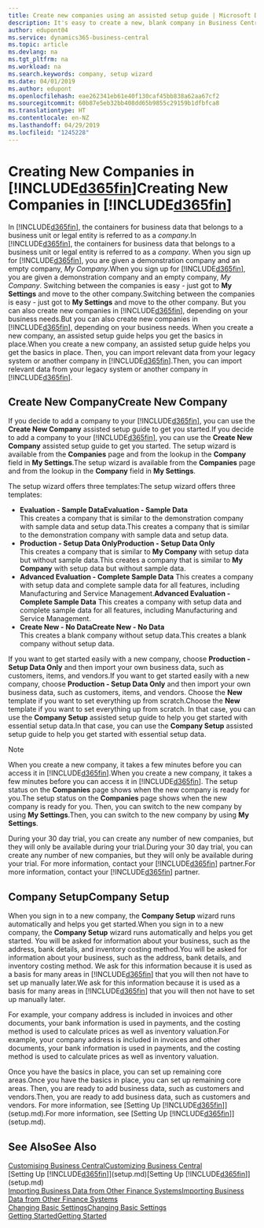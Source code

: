 ```yaml
---
title: Create new companies using an assisted setup guide | Microsoft Docs
description: It's easy to create a new, blank company in Business Central. An assisted setup guide helps you through the steps, and you can import your existing business data.
author: edupont04
ms.service: dynamics365-business-central
ms.topic: article
ms.devlang: na
ms.tgt_pltfrm: na
ms.workload: na
ms.search.keywords: company, setup wizard
ms.date: 04/01/2019
ms.author: edupont
ms.openlocfilehash: eae262341eb61e40f130caf45bb838a62aa67cf2
ms.sourcegitcommit: 60b87e5eb32bb408dd65b9855c29159b1dfbfca8
ms.translationtype: HT
ms.contentlocale: en-NZ
ms.lasthandoff: 04/29/2019
ms.locfileid: "1245228"
---
```

# <a name="creating-new-companies-in-included365finincludesd365finmdmd"></a><span data-ttu-id="ca48b-104">Creating New Companies in [!INCLUDE[d365fin](includes/d365fin_md.md)]</span><span class="sxs-lookup"><span data-stu-id="ca48b-104">Creating New Companies in [!INCLUDE[d365fin](includes/d365fin_md.md)]</span></span>
<span data-ttu-id="ca48b-105">In [!INCLUDE[d365fin](includes/d365fin_md.md)], the containers for business data that belongs to a business unit or legal entity is referred to as a *company*.</span><span class="sxs-lookup"><span data-stu-id="ca48b-105">In [!INCLUDE[d365fin](includes/d365fin_md.md)], the containers for business data that belongs to a business unit or legal entity is referred to as a *company*.</span></span> <span data-ttu-id="ca48b-106">When you sign up for [!INCLUDE[d365fin](includes/d365fin_md.md)], you are given a demonstration company and an empty company, *My Company*.</span><span class="sxs-lookup"><span data-stu-id="ca48b-106">When you sign up for [!INCLUDE[d365fin](includes/d365fin_md.md)], you are given a demonstration company and an empty company, *My Company*.</span></span> <span data-ttu-id="ca48b-107">Switching between the companies is easy - just got to **My Settings** and move to the other company.</span><span class="sxs-lookup"><span data-stu-id="ca48b-107">Switching between the companies is easy - just got to **My Settings** and move to the other company.</span></span> <span data-ttu-id="ca48b-108">But you can also create new companies in [!INCLUDE[d365fin](includes/d365fin_md.md)], depending on your business needs.</span><span class="sxs-lookup"><span data-stu-id="ca48b-108">But you can also create new companies in [!INCLUDE[d365fin](includes/d365fin_md.md)], depending on your business needs.</span></span> <span data-ttu-id="ca48b-109">When you create a new company, an assisted setup guide helps you get the basics in place.</span><span class="sxs-lookup"><span data-stu-id="ca48b-109">When you create a new company, an assisted setup guide helps you get the basics in place.</span></span> <span data-ttu-id="ca48b-110">Then, you can import relevant data from your legacy system or another company in [!INCLUDE[d365fin](includes/d365fin_md.md)].</span><span class="sxs-lookup"><span data-stu-id="ca48b-110">Then, you can import relevant data from your legacy system or another company in [!INCLUDE[d365fin](includes/d365fin_md.md)].</span></span>  

## <a name="create-new-company"></a><span data-ttu-id="ca48b-111">Create New Company</span><span class="sxs-lookup"><span data-stu-id="ca48b-111">Create New Company</span></span>
<span data-ttu-id="ca48b-112">If you decide to add a company to your [!INCLUDE[d365fin](includes/d365fin_md.md)], you can use the **Create New Company** assisted setup guide to get you started.</span><span class="sxs-lookup"><span data-stu-id="ca48b-112">If you decide to add a company to your [!INCLUDE[d365fin](includes/d365fin_md.md)], you can use the **Create New Company** assisted setup guide to get you started.</span></span> <span data-ttu-id="ca48b-113">The setup wizard is available from the **Companies** page and from the lookup in the **Company** field in **My Settings**.</span><span class="sxs-lookup"><span data-stu-id="ca48b-113">The setup wizard is available from the **Companies** page and from the lookup in the **Company** field in **My Settings**.</span></span>  

<span data-ttu-id="ca48b-114">The setup wizard offers three templates:</span><span class="sxs-lookup"><span data-stu-id="ca48b-114">The setup wizard offers three templates:</span></span>

-   <span data-ttu-id="ca48b-115">**Evaluation - Sample Data**</span><span class="sxs-lookup"><span data-stu-id="ca48b-115">**Evaluation - Sample Data**</span></span>  
    <span data-ttu-id="ca48b-116">This creates a company that is similar to the demonstration company with sample data and setup data.</span><span class="sxs-lookup"><span data-stu-id="ca48b-116">This creates a company that is similar to the demonstration company with sample data and setup data.</span></span>  
-   <span data-ttu-id="ca48b-117">**Production - Setup Data Only**</span><span class="sxs-lookup"><span data-stu-id="ca48b-117">**Production - Setup Data Only**</span></span>  
    <span data-ttu-id="ca48b-118">This creates a company that is similar to **My Company** with setup data but without sample data.</span><span class="sxs-lookup"><span data-stu-id="ca48b-118">This creates a company that is similar to **My Company** with setup data but without sample data.</span></span>
-   <span data-ttu-id="ca48b-119">**Advanced Evaluation - Complete Sample Data** This creates a company with setup data and complete sample data for all features, including Manufacturing and Service Management.</span><span class="sxs-lookup"><span data-stu-id="ca48b-119">**Advanced Evaluation - Complete Sample Data** This creates a company with setup data and complete sample data for all features, including Manufacturing and Service Management.</span></span>
-   <span data-ttu-id="ca48b-120">**Create New - No Data**</span><span class="sxs-lookup"><span data-stu-id="ca48b-120">**Create New - No Data**</span></span>  
    <span data-ttu-id="ca48b-121">This creates a blank company without setup data.</span><span class="sxs-lookup"><span data-stu-id="ca48b-121">This creates a blank company without setup data.</span></span>  

<span data-ttu-id="ca48b-122">If you want to get started easily with a new company, choose **Production - Setup Data Only** and then import your own business data, such as customers, items, and vendors.</span><span class="sxs-lookup"><span data-stu-id="ca48b-122">If you want to get started easily with a new company, choose **Production - Setup Data Only** and then import your own business data, such as customers, items, and vendors.</span></span> <span data-ttu-id="ca48b-123">Choose the **New** template if you want to set everything up from scratch.</span><span class="sxs-lookup"><span data-stu-id="ca48b-123">Choose the **New** template if you want to set everything up from scratch.</span></span> <span data-ttu-id="ca48b-124">In that case, you can use the **Company Setup** assisted setup guide to help you get started with essential setup data.</span><span class="sxs-lookup"><span data-stu-id="ca48b-124">In that case, you can use the **Company Setup** assisted setup guide to help you get started with essential setup data.</span></span>  

> [!NOTE]  
>   <span data-ttu-id="ca48b-125">When you create a new company, it takes a few minutes before you can access it in [!INCLUDE[d365fin](includes/d365fin_md.md)].</span><span class="sxs-lookup"><span data-stu-id="ca48b-125">When you create a new company, it takes a few minutes before you can access it in [!INCLUDE[d365fin](includes/d365fin_md.md)].</span></span> <span data-ttu-id="ca48b-126">The setup status on the **Companies** page shows when the new company is ready for you.</span><span class="sxs-lookup"><span data-stu-id="ca48b-126">The setup status on the **Companies** page shows when the new company is ready for you.</span></span> <span data-ttu-id="ca48b-127">Then, you can switch to the new company by using **My Settings**.</span><span class="sxs-lookup"><span data-stu-id="ca48b-127">Then, you can switch to the new company by using **My Settings**.</span></span>  

<span data-ttu-id="ca48b-128">During your 30 day trial, you can create any number of new companies, but they will only be available during your trial.</span><span class="sxs-lookup"><span data-stu-id="ca48b-128">During your 30 day trial, you can create any number of new companies, but they will only be available during your trial.</span></span> <span data-ttu-id="ca48b-129">For more information, contact your [!INCLUDE[d365fin](includes/d365fin_md.md)] partner.</span><span class="sxs-lookup"><span data-stu-id="ca48b-129">For more information, contact your [!INCLUDE[d365fin](includes/d365fin_md.md)] partner.</span></span>  

## <a name="company-setup"></a><span data-ttu-id="ca48b-130">Company Setup</span><span class="sxs-lookup"><span data-stu-id="ca48b-130">Company Setup</span></span>
<span data-ttu-id="ca48b-131">When you sign in to a new company, the **Company Setup** wizard runs automatically and helps you get started.</span><span class="sxs-lookup"><span data-stu-id="ca48b-131">When you sign in to a new company, the **Company Setup** wizard runs automatically and helps you get started.</span></span> <span data-ttu-id="ca48b-132">You will be asked for information about your business, such as the address, bank details, and inventory costing method.</span><span class="sxs-lookup"><span data-stu-id="ca48b-132">You will be asked for information about your business, such as the address, bank details, and inventory costing method.</span></span> <span data-ttu-id="ca48b-133">We ask for this information because it is used as a basis for many areas in [!INCLUDE[d365fin](includes/d365fin_md.md)] that you will then not have to set up manually later.</span><span class="sxs-lookup"><span data-stu-id="ca48b-133">We ask for this information because it is used as a basis for many areas in [!INCLUDE[d365fin](includes/d365fin_md.md)] that you will then not have to set up manually later.</span></span>  

<span data-ttu-id="ca48b-134">For example, your company address is included in invoices and other documents, your bank information is used in payments, and the costing method is used to calculate prices as well as inventory valuation.</span><span class="sxs-lookup"><span data-stu-id="ca48b-134">For example, your company address is included in invoices and other documents, your bank information is used in payments, and the costing method is used to calculate prices as well as inventory valuation.</span></span>  

<span data-ttu-id="ca48b-135">Once you have the basics in place, you can set up remaining core areas.</span><span class="sxs-lookup"><span data-stu-id="ca48b-135">Once you have the basics in place, you can set up remaining core areas.</span></span> <span data-ttu-id="ca48b-136">Then, you are ready to add business data, such as customers and vendors.</span><span class="sxs-lookup"><span data-stu-id="ca48b-136">Then, you are ready to add business data, such as customers and vendors.</span></span> <span data-ttu-id="ca48b-137">For more information, see [Setting Up [!INCLUDE[d365fin](includes/d365fin_md.md)]](setup.md).</span><span class="sxs-lookup"><span data-stu-id="ca48b-137">For more information, see [Setting Up [!INCLUDE[d365fin](includes/d365fin_md.md)]](setup.md).</span></span>  

## <a name="see-also"></a><span data-ttu-id="ca48b-138">See Also</span><span class="sxs-lookup"><span data-stu-id="ca48b-138">See Also</span></span>
[<span data-ttu-id="ca48b-139">Customising Business Central</span><span class="sxs-lookup"><span data-stu-id="ca48b-139">Customizing Business Central</span></span>](ui-customizing-overview.md)  
<span data-ttu-id="ca48b-140">[Setting Up [!INCLUDE[d365fin](includes/d365fin_md.md)]](setup.md)</span><span class="sxs-lookup"><span data-stu-id="ca48b-140">[Setting Up [!INCLUDE[d365fin](includes/d365fin_md.md)]](setup.md)</span></span>  
[<span data-ttu-id="ca48b-141">Importing Business Data from Other Finance Systems</span><span class="sxs-lookup"><span data-stu-id="ca48b-141">Importing Business Data from Other Finance Systems</span></span>](across-import-data-configuration-packages.md)  
[<span data-ttu-id="ca48b-142">Changing Basic Settings</span><span class="sxs-lookup"><span data-stu-id="ca48b-142">Changing Basic Settings</span></span>](ui-change-basic-settings.md)  
[<span data-ttu-id="ca48b-143">Getting Started</span><span class="sxs-lookup"><span data-stu-id="ca48b-143">Getting Started</span></span>](product-get-started.md)  
